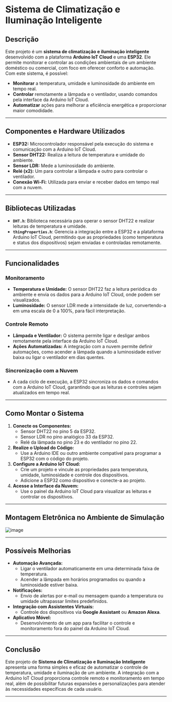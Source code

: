 # Sistema de Climatização e Iluminação Inteligente

## Descrição  
Este projeto é um **sistema de climatização e iluminação inteligente** desenvolvido com a plataforma **Arduino IoT Cloud** e uma **ESP32**. Ele permite monitorar e controlar as condições ambientais de um ambiente doméstico ou comercial, com foco em oferecer conforto e automação.  
Com este sistema, é possível:
- **Monitorar** a temperatura, umidade e luminosidade do ambiente em tempo real.  
- **Controlar** remotamente a lâmpada e o ventilador, usando comandos pela interface da Arduino IoT Cloud.  
- **Automatizar** ações para melhorar a eficiência energética e proporcionar maior comodidade.

---

## Componentes e Hardware Utilizados  
- **ESP32:** Microcontrolador responsável pela execução do sistema e comunicação com a Arduino IoT Cloud.  
- **Sensor DHT22:** Realiza a leitura de temperatura e umidade do ambiente.  
- **Sensor LDR:** Mede a luminosidade do ambiente.  
- **Relé (x2):** Um para controlar a lâmpada e outro para controlar o ventilador.  
- **Conexão Wi-Fi:** Utilizada para enviar e receber dados em tempo real com a nuvem.  

---

## Bibliotecas Utilizadas  
- **`DHT.h`**: Biblioteca necessária para operar o sensor DHT22 e realizar leituras de temperatura e umidade.  
- **`thingProperties.h`**: Gerencia a integração entre a ESP32 e a plataforma Arduino IoT Cloud, permitindo que as propriedades (como temperatura e status dos dispositivos) sejam enviadas e controladas remotamente.  

---

## Funcionalidades  
### Monitoramento  
- **Temperatura e Umidade:** O sensor DHT22 faz a leitura periódica do ambiente e envia os dados para a Arduino IoT Cloud, onde podem ser visualizados.  
- **Luminosidade:** O sensor LDR mede a intensidade de luz, convertendo-a em uma escala de 0 a 100%, para fácil interpretação.

### Controle Remoto  
- **Lâmpada e Ventilador:** O sistema permite ligar e desligar ambos remotamente pela interface da Arduino IoT Cloud.  
- **Ações Automatizadas:** A integração com a nuvem permite definir automações, como acender a lâmpada quando a luminosidade estiver baixa ou ligar o ventilador em dias quentes.  

### Sincronização com a Nuvem  
- A cada ciclo de execução, a ESP32 sincroniza os dados e comandos com a Arduino IoT Cloud, garantindo que as leituras e controles sejam atualizados em tempo real.  

---

## Como Montar o Sistema  
1. **Conecte os Componentes:**
   - Sensor DHT22 no pino 5 da ESP32.
   - Sensor LDR no pino analógico 33 da ESP32.
   - Relé da lâmpada no pino 23 e do ventilador no pino 22.  
2. **Realize o Upload do Código:**  
   - Use a Arduino IDE ou outro ambiente compatível para programar a ESP32 com o código do projeto.  
3. **Configure a Arduino IoT Cloud:**  
   - Crie um projeto e vincule as propriedades para temperatura, umidade, luminosidade e controle dos dispositivos.  
   - Adicione a ESP32 como dispositivo e conecte-a ao projeto.  
4. **Acesse a Interface da Nuvem:**  
   - Use o painel da Arduino IoT Cloud para visualizar as leituras e controlar os dispositivos.

---

## Montagem Eletrônica no Ambiente de Simulação 
![image](https://github.com/user-attachments/assets/052257cf-39c1-4c21-a9c7-8c2c7e6fb9c5)

---

## Possíveis Melhorias  
- **Automação Avançada:**  
  - Ligar o ventilador automaticamente em uma determinada faixa de temperatura.  
  - Acender a lâmpada em horários programados ou quando a luminosidade estiver baixa.  
- **Notificações:**  
  - Envio de alertas por e-mail ou mensagem quando a temperatura ou umidade ultrapassar limites predefinidos.  
- **Integração com Assistentes Virtuais:**  
  - Controle dos dispositivos via **Google Assistant** ou **Amazon Alexa**.  
- **Aplicativo Móvel:**  
  - Desenvolvimento de um app para facilitar o controle e monitoramento fora do painel da Arduino IoT Cloud.

---

## Conclusão  
Este projeto de **Sistema de Climatização e Iluminação Inteligente** apresenta uma forma simples e eficaz de automatizar o controle de temperatura, umidade e iluminação de um ambiente. A integração com a Arduino IoT Cloud proporciona controle remoto e monitoramento em tempo real, além de possibilitar futuras expansões e personalizações para atender às necessidades específicas de cada usuário.

---
